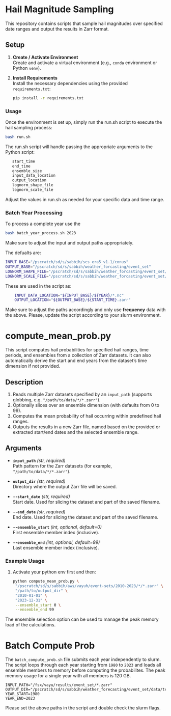 # Hail Magnitude Sampling

This repository contains scripts that sample hail magnitudes over specified date ranges and output the results in Zarr format.

## Setup

1. **Create / Activate Environment**  
   Create and activate a virtual environment (e.g., `conda` environment or Python `venv`).

2. **Install Requirements**  
   Install the necessary dependencies using the provided `requirements.txt`:
   ```bash
   pip install -r requirements.txt

### Usage
Once the environment is set up, simply run the run.sh script to execute the hail sampling process:

``` bash
bash run.sh
```
The run.sh script will handle passing the appropriate arguments to the Python script:

```bash
   start_time
   end_time
   ensemble_size
   input_data_location
   output_location
   lognorm_shape_file
   lognorm_scale_file
```

Adjust the values in run.sh as needed for your specific data and time range. 

### Batch Year Processing

To process a complete year use the 
```bash
bash batch_year_process.sh 2023
```
Make sure to adjust the input and output paths appropriately.

The defualts are:
```bash
INPUT_BASE="/pscratch/sd/s/sabbih/scs_era5_v1.1/conus"
OUTPUT_BASE="/pscratch/sd/s/sabbih/weather_forcasting/event_set"
LOGNORM_SHAPE_FILE="/pscratch/sd/s/sabbih/weather_forcasting/event_set/lognorm_shape.nc"
LOGNORM_SCALE_FILE="/pscratch/sd/s/sabbih/weather_forcasting/event_set/lognorm_scale.nc"
```

These are used in the script as:
```bash
    INPUT_DATA_LOCATION="${INPUT_BASE}/${YEAR}/*.nc"
    OUTPUT_LOCATION="${OUTPUT_BASE}/${START_TIME}.zarr"
```

Make sure to adjust the paths accordingly and only use **frequency** data with the above. Please, update the script according to your slurm environment. 


# compute_mean_prob.py

This script computes hail probabilities for specified hail ranges, time periods, and ensembles from a collection of Zarr datasets. It can also automatically derive the start and end years from the dataset’s time dimension if not provided.

## Description

1. Reads multiple Zarr datasets specified by an `input_path` (supports globbing, e.g. `"/path/to/data/*/*.zarr"`).
2. Optionally slices over an ensemble dimension (with defaults from 0 to 99).
3. Computes the mean probability of hail occurring within predefined hail ranges.
4. Outputs the results in a new Zarr file, named based on the provided or extracted start/end dates and the selected ensemble range.

## Arguments

- **`input_path`** *(str, required)*  
  Path pattern for the Zarr datasets (for example, `"/path/to/data/*/*.zarr"`).

- **`output_dir`** *(str, required)*  
  Directory where the output Zarr file will be saved.

- **`--start_date`** *(str, required)*  
  Start date. Used for slicing the dataset and part of the saved filename.

- **`--end_date`** *(str, required)*  
  End date. Used for slicing the dataset and part of the saved filename.

- **`--ensemble_start`** *(int, optional, default=0)*  
  First ensemble member index (inclusive).

- **`--ensemble_end`** *(int, optional, default=99)*  
  Last ensemble member index (inclusive).

### Example Usage

1. Activate your python env first and then:
   ```bash
   python compute_mean_prob.py \
    "/pscratch/sd/s/sabbih/aws/vayuh/event-sets/2010-2023/*/*.zarr" \
    "/path/to/output_dir" \
    "2010-01-01" \
    "2023-12-31" \
    --ensemble_start 0 \
    --ensemble_end 99
   ```
The ensemble selection option can be used to manage the peak memory load of the calculations.

# Batch Compute Prob
The `batch_compute_prob.sh` file submits each year independently to slurm. The script loops through each year starting from `1980` to `2023` and loads all ensemble members to memory before computing the probabilites. The peak memory usage for a single year with all members is 120 GB.   

```
INPUT_PATH="/fsx/vayu/results/event_set/*.zarr"
OUTPUT_DIR="/pscratch/sd/s/sabbih/weather_forecasting/event_set/data/test"
YEAR_START=1980
YEAR_END=2023
```
Please set the above paths in the script and double check the slurm flags.
